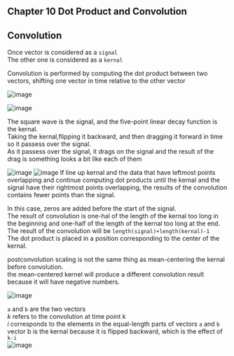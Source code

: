 ## Chapter 10 Dot Product and Convolution 

## Convolution  

Once vector is considered as a `signal`  <br>
The other one is considered as a `kernal` <br> 

Convolution is performed by computing the dot product between two vectors, shifting one vector in time relative to the other vector <br>

![image](https://github.com/user-attachments/assets/2fe5a171-0f78-474c-bf22-46b237d7bd9c)

![image](https://github.com/user-attachments/assets/8b156246-df07-4733-b127-564e69c2b96b)


The square wave is the signal, and the five-point linear decay function is the kernal. <br> 
Taking the kernal,flipping it backward, and then dragging it forward in time so it passess over the signal.<br> 
As it passess over the signal, it drags on the signal and the result of the drag is something looks a bit like each of them <br> 

![image](https://github.com/user-attachments/assets/9756e72d-40d3-4a6a-b94f-07d41e05bb23)
![image](https://github.com/user-attachments/assets/25f1231f-f41f-47ec-83f8-32e79c578a54)
If line up kernal and the data that have leftmost points overlapping and continue computing dot products until the kernal and the signal have their rightmost points overlapping, the results of the convolution contains  fewer points than the signal. <br> 

In this case, zeros are added before the start of the signal. <br> 
The result of convolution is one-hal of the length of the kernal too long in the beginning and one-half of the length of the kernal too long at the end. <br> 
The result of the convolution will be  `length(signal)+length(kernal)-1` <br> 
The dot product is placed in a position corresponding to the center of the kernal. <br>

postconvolution scaling is not the same thing as mean-centering the kernal before convolution. <br> 
the mean-centered kernel will produce a different convolution result because it will have negative numbers. <br> 

![image](https://github.com/user-attachments/assets/cf1d2530-b06a-45cb-b003-7533fe35b95a)

`a` and `b` are the two vectors <br> 
*k* refers to the convolution at time point k <br>
*i* corresponds to the elements in the equal-length parts of vectors `a` and `b` <br> 
vector b is the kernal because it is flipped backward, which is the effect of `k-i` <br>
![image](https://github.com/user-attachments/assets/82619c9c-6c73-428f-91c6-4f88715397a9)




